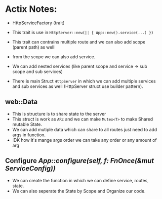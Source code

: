 # Actix Notes:

* HttpServiceFactory (trait)
- This trait is use in `HttpServer::new(|| { App::new().service(...) })`
- This trait can contrains multiple route and we can also add scope (parent path) as well
- from the scope we can also add service.

- We can add nested services (like parent scope and service -> sub scope and sub services)

- There is main Struct `HttpServer` in which we can add multiple services and sub services as well (HttpServer struct use builder pattern).


## web::Data<T>
- This is structure is to share state to the server
- This struct is work as `ARc` and we can make `Mutex<T>` to make Shared mutable State.
- We can add mutiple data which can share to all routes just need to add args in function.
- IDK how it's mange args order we can take any order or any amount of arg

## Configure <i>App::configure(self, f: FnOnce(&mut ServiceConfig))</i>
- We can create the function in which we can define service, routes, state.
- We can also seperate the State by Scope and Organize our code.
